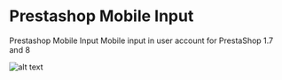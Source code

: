 # Prestashop Mobile Input
Prestashop Mobile Input
Mobile input in user account for PrestaShop 1.7 and 8


![alt text](https://i.imgur.com/tPXfxHX.png)
